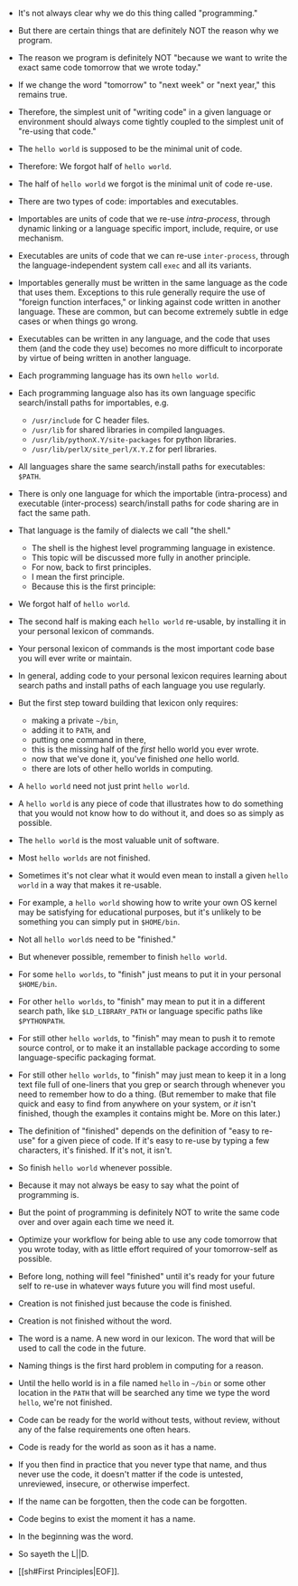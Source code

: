 
- It's not always clear why we do this thing called "programming."

- But there are certain things that are definitely NOT the reason why we program.

- The reason we program is definitely NOT "because we want to write the exact same code tomorrow that we wrote today."

- If we change the word "tomorrow" to "next week" or "next year," this remains true.

- Therefore, the simplest unit of "writing code" in a given language or environment should always come tightly coupled to the simplest unit of "re-using that code."

- The `hello world` is supposed to be the minimal unit of code.

- Therefore: We forgot half of `hello world`.

- The half of `hello world` we forgot is the minimal unit of code re-use.

- There are two types of code: importables and executables.

- Importables are units of code that we re-use _intra-process_, through dynamic linking or a language specific import, include, require, or use mechanism.

- Executables are units of code that we can re-use `inter-process`, through the language-independent system call `exec` and all its variants.

- Importables generally must be written in the same language as the code that uses them. Exceptions to this rule generally require the use of "foreign function interfaces," or linking against code written in another language. These are common, but can become extremely subtle in edge cases or when things go wrong.

- Executables can be written in any language, and the code that uses them (and the code they use) becomes no more difficult to incorporate by virtue of being written in another language.

- Each programming language has its own `hello world`.

- Each programming language also has its own language specific search/install paths for importables, e.g.
	- `/usr/include` for C header files.
	- `/usr/lib` for shared libraries in compiled languages.
	- `/usr/lib/pythonX.Y/site-packages` for python libraries.
	- `/usr/lib/perlX/site_perl/X.Y.Z` for perl libraries.

- All languages share the same search/install paths for executables: `$PATH`.

- There is only one language for which the importable (intra-process) and executable (inter-process) search/install paths for code sharing are in fact the same path.

- That language is the family of dialects we call "the shell."

	- The shell is the highest level programming language in existence.
	- This topic will be discussed more fully in another principle.
	- For now, back to first principles.
	- I mean the first principle.
	- Because this is the first principle:

- We forgot half of `hello world`.

- The second half is making each `hello world` re-usable, by installing it in your personal lexicon of commands.

- Your personal lexicon of commands is the most important code base you will ever write or maintain.

- In general, adding code to your personal lexicon requires learning about search paths and install paths of each language you use regularly.

- But the first step toward building that lexicon only requires:
	- making a private `~/bin`,
	- adding it to `PATH`, and
	- putting one command in there,
	- this is the missing half of the _first_ hello world you ever wrote.
	- now that we've done it, you've finished _one_ hello world.
	- there are lots of other hello worlds in computing.

- A `hello world` need not just print `hello world`.

- A `hello world` is any piece of code that illustrates how to do something that you would not know how to do without it, and does so as simply as possible.

- The `hello world` is the most valuable unit of software.

- Most `hello worlds` are not finished.

- Sometimes it's not clear what it would even mean to install a given `hello world` in a way that makes it re-usable.

- For example, a `hello world` showing how to write your own OS kernel may be satisfying for educational purposes, but it's unlikely to be something you can simply put in `$HOME/bin`.

- Not all `hello world`s need to be "finished."

- But whenever possible, remember to finish `hello world`.

- For some `hello worlds`, to "finish" just means to put it in your personal `$HOME/bin`.

- For other `hello worlds`, to "finish" may mean to put it in a different search path, like `$LD_LIBRARY_PATH` or language specific paths like `$PYTHONPATH`.

- For still other `hello world`s, to "finish" may mean to push it to remote source control, or to make it an installable package according to some language-specific packaging format.

- For still other `hello worlds`, to "finish" may just mean to keep it in a long text file full of one-liners that you grep or search through whenever you need to remember how to do a thing. (But remember to make that file quick and easy to find from anywhere on your system, or _it_ isn't finished, though the examples it contains might be. More on this later.)

- The definition of "finished" depends on the definition of "easy to re-use" for a given piece of code. If it's easy to re-use by typing a few characters, it's finished. If it's not, it isn't.

- So finish `hello world` whenever possible.

- Because it may not always be easy to say what the point of programming is.

- But the point of programming is definitely NOT to write the same code over and over again each time we need it.

- Optimize your workflow for being able to use any code tomorrow that you wrote today, with as little effort required of your tomorrow-self as possible.

- Before long, nothing will feel "finished" until it's ready for your future self to re-use in whatever ways future you will find most useful.

- Creation is not finished just because the code is finished.

- Creation is not finished without the word.

- The word is a name. A new word in our lexicon. The word that will be used to call the code in the future.

- Naming things is the first hard problem in computing for a reason.

- Until the hello world is in a file named `hello` in `~/bin` or some other location in the `PATH` that will be searched any time we type the word `hello`, we're not finished.

- Code can be ready for the world without tests, without review, without any of the false requirements one often hears.

- Code is ready for the world as soon as it has a name.

- If you then find in practice that you never type that name, and thus never use the code, it doesn't matter if the code is untested, unreviewed, insecure, or otherwise imperfect.

- If the name can be forgotten, then the code can be forgotten.

- Code begins to exist the moment it has a name.

- In the beginning was the word.

- So sayeth the L||D.

- [[sh#First Principles|EOF]].
